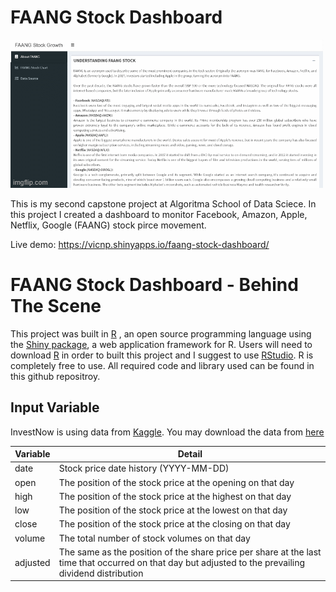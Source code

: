 # FAANG Stock Dashboard 

![](faang_dashboard.gif)

This is my second capstone project at Algoritma School of Data Sciece. In this project I created a dashboard to monitor Facebook, Amazon, Apple, Netflix, Google (FAANG) stock pirce movement.

Live demo: https://vicnp.shinyapps.io/faang-stock-dashboard/

# FAANG Stock Dashboard - Behind The Scene

This project was built in [R](https://www.r-project.org) , an open source programming language using the [Shiny package](https://shiny.rstudio.com), a web application framework for R. Users will need to download [R](https://cran.uni-muenster.de/) in order to built this project and I suggest to use [RStudio](https://www.rstudio.com). R is completely free to use. All required code and library used can be found in this github repositroy.

## Input Variable 

InvestNow is using data from [Kaggle](https://www.kaggle.com/). You may download the data from [here](https://www.kaggle.com/aayushmishra1512/faang-complete-stock-data)

| Variable             	| Detail                                                                           	|
|----------------------	|----------------------------------------------------------------------------------	|
| date | Stock price date history (YYYY-MM-DD) |
| open | The position of the stock price at the opening on that day |
| high | The position of the stock price at the highest on that day |
| low | The position of the stock price at the lowest on that day   |
| close | The position of the stock price at the closing on that day |
| volume | The total number of stock volumes on that day |
| adjusted | The same as the position of the share price per share at the last time that occurred on that day but adjusted to the prevailing dividend distribution |
